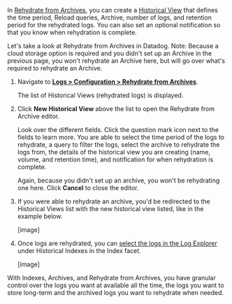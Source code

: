 In <a href="https://docs.datadoghq.com/logs/archives/rehydrating" target="_blank">Rehydrate from Archives</a>, you can create a <a href="https://docs.datadoghq.com/logs/archives/rehydrating?tab=awss3#historical-views">Historical View</a> that defines the time period, Reload queries, Archive, number of logs, and retention period for the rehydrated logs. You can also set an optional notification so that you know when rehydration is complete. 

Let's take a look at Rehydrate from Archives in Datadog. Note: Because a cloud storage option is required and you didn't set up an Archive in the previous page, you won't rehydrate an Archive here, but will go over what's required to rehydrate an Archive.

1. Navigate to <a href="https://app.datadoghq.com/logs/pipelines/historical-views" target="_datadog">**Logs > Configuration > Rehydrate from Archives**</a>. 

    The list of Historical Views (rehydrated logs) is displayed.

2. Click **New Historical View** above the list to open the Rehydrate from Archive editor. 

    Look over the different fields. Click the question mark icon next to the fields to learn more. You are able to select the time period of the logs to rehydrate, a query to filter the logs, select the archive to rehydrate the logs from, the details of the historical view you are creating (name, volume, and retention time), and notification for when rehydration is complete.
    
    Again, because you didn't set up an archive, you won't be rehydrating one here. Click **Cancel** to close the editor.

3. If you were able to rehydrate an archive, you'd be redirected to the Historical Views list with the new historical view listed, like in the example below. 

    [image]

4. Once logs are rehydrated, you can <a href="https://docs.datadoghq.com/logs/archives/rehydrating?tab=awss3#from-the-log-explorer">select the logs in the Log Explorer</a> under Historical Indexes in the Index facet. 

    [image]

With Indexes, Archives, and Rehydrate from Archives, you have granular control over the logs you want at available all the time, the logs you want to store long-term and the archived logs you want to rehydrate when needed.